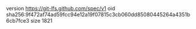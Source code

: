 version https://git-lfs.github.com/spec/v1
oid sha256:9f472af74ad59fcc94e12a19f07815c3cb060dd85080445264a4351b6cb7fce3
size 1821
